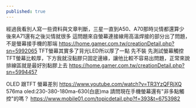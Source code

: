 ```yaml
---
published: true
---
```

經過我看別人寫一些資料與文章判斷，三星一直到A50、A70那時災情都還算少
後來A71還有之後災情就很多
這問題來自螢幕連接線用高溫焊接的部分出了問題，不是螢幕接手機的那端
  https://home.gamer.com.tw/creationDetail.php?sn=5992065
TFT螢幕其實多了背光LED所以厚了一點
先不裝 先測試螢幕觸控
TFT螢幕比較厚，下方我就沒黏膠只固定邊緣，讓他比較不容易出問題，正常來說排線區就是最好別黏膠上去
  https://home.gamer.com.tw/creationDetail.php?sn=5994457
  
OLED 跟TFT 螢幕差別
  https://www.youtube.com/watch?v=TR3YzQFRjXQ
  576ma oled:230-380-180ma-630(白底)ma
請問現在手機螢幕還有"非多點觸控"的嗎？
  https://www.mobile01.com/topicdetail.php?f=393&t=6753982